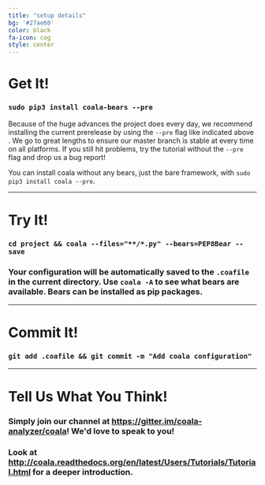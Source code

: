 ```yaml
---
title: "setup details"
bg: '#27ae60'
color: black
fa-icon: cog
style: center
---
```


# Get It!

### `sudo pip3 install coala-bears --pre`

Because of the huge advances the project does every day, we recommend installing
the current prerelease by using the `--pre` flag like indicated above . We go to
great lengths to ensure our master branch is stable at every time on all
platforms. If you still hit problems, try the tutorial without the `--pre` flag
and drop us a bug report!

You can install coala without any bears, just the bare framework, with
`sudo pip3 install coala --pre`.

-------------------------

# Try It!

### `cd project && coala --files="**/*.py" --bears=PEP8Bear --save`

### Your configuration will be automatically saved to the `.coafile` in the current directory. Use `coala -A` to see what bears are available. Bears can be installed as pip packages.

-------------------------

# Commit It!

### `git add .coafile && git commit -m "Add coala configuration"`

-------------------------

# Tell Us What You Think!

### Simply join our channel at <https://gitter.im/coala-analyzer/coala>! We'd love to speak to you!

### Look at <http://coala.readthedocs.org/en/latest/Users/Tutorials/Tutorial.html> for a deeper introduction.
